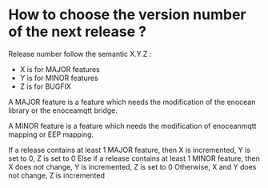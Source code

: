 # How to choose the version number of the next release ?

Release number follow the semantic X.Y.Z :
- X is for MAJOR features
- Y is for MINOR features
- Z is for BUGFIX

A MAJOR feature is a feature which needs the modification of the enocean library or the enoceamqtt bridge.

A MINOR feature is a feature which needs the modification of enoceanmqtt mapping or EEP mapping.

If a release contains at least 1 MAJOR feature, then X is incremented, Y is set to 0, Z is set to 0
Else if a release contains at least 1 MINOR feature, then X does not change, Y is incremented, Z is set to 0
Otherwise, X and Y does not change, Z is incremented
